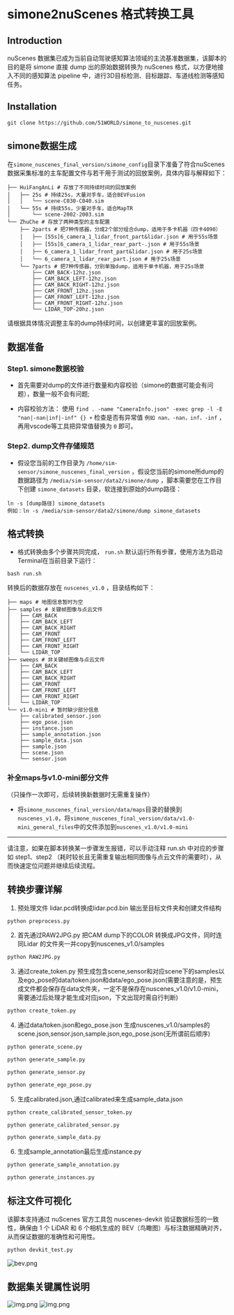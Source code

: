 # simone2nuScenes 格式转换工具

## Introduction
nuScenes 数据集已成为当前自动驾驶感知算法领域的主流基准数据集，该脚本的目的是将 simone 直接 dump 出的原始数据转换为 nuScenes 格式，以方便地接入不同的感知算法 pipeline 中，进行3D目标检测、目标跟踪、车道线检测等感知任务。

## Installation
```shell
git clone https://github.com/51WORLD/simone_to_nuscenes.git
```

## simone数据生成
在`simone_nuscenes_final_version/simone_config`目录下准备了符合nuScenes数据采集标准的主车配置文件与若干用于测试的回放案例，具体内容与解释如下：
```shell
├── HuiFangAnLi # 存放了不同持续时间的回放案例
│   ├── 25s # 持续25s，大量对手车，适合BEVFusion
│   │   └── scene-C030-C040.sim
│   └── 55s # 持续55s，少量对手车，适合MapTR
│       └── scene-2002-2003.sim
└── ZhuChe # 存放了两种类型的主车配置
    ├── 2parts # 把7种传感器，分成2个部分组合dump，适用于多卡机器（四卡4090）
    │   ├── [55s]6_camera_1_lidar_front_part&lidar.json # 用于55s场景
    │   ├── [55s]6_camera_1_lidar_rear_part-.json # 用于55s场景
    │   ├── 6_camera_1_lidar_front_part&lidar.json # 用于25s场景
    │   └── 6_camera_1_lidar_rear_part.json # 用于25s场景
    └── 7parts # 把7种传感器，分别单独dump，适用于单卡机器，用于25s场景
        ├── CAM_BACK-12hz.json
        ├── CAM_BACK_LEFT-12hz.json
        ├── CAM_BACK_RIGHT-12hz.json
        ├── CAM_FRONT_12hz.json
        ├── CAM_FRONT_LEFT-12hz.json
        ├── CAM_FRONT_RIGHT-12hz.json
        └── LIDAR_TOP-20hz.json
```
请根据具体情况调整主车的dump持续时间，以创建更丰富的回放案例。

## 数据准备
### Step1. simone数据校验
- 首先需要对dump的文件进行数量和内容校验（simone的数据可能会有问题），数量一般不会有问题;

- 内容校验方法： 使用 `find . -name "CameraInfo.json" -exec grep -l -E "nan|-nan|inf|-inf" {} +` 检查是否有异常值 `例如 nan，-nan，inf，-inf` ，再用vscode等工具把异常值替换为 `0` 即可。

### Step2. dump文件存储规范
- 假设您当前的工作目录为 `/home/sim-sensor/simone_nuscenes_final_version` ，假设您当前的simone所dump的数据路径为 `/media/sim-sensor/data2/simone/dump` ，脚本需要您在工作目下创建 `simone_datasets` 目录，软连接到原始的dump路径：
```shell
ln -s [dump路径] simone_datasets
例如：ln -s /media/sim-sensor/data2/simone/dump simone_datasets
```

## 格式转换
- 格式转换由多个步骤共同完成， `run.sh` 默认运行所有步骤，使用方法为启动Terminal在当前目录下运行：

```shell
bash run.sh
```


转换后的数据存放在 `nuscenes_v1.0` ，目录结构如下：
```shell
├── maps # 地图信息暂时为空
├── samples # 关键帧图像与点云文件
│   ├── CAM_BACK
│   ├── CAM_BACK_LEFT
│   ├── CAM_BACK_RIGHT
│   ├── CAM_FRONT
│   ├── CAM_FRONT_LEFT
│   ├── CAM_FRONT_RIGHT
│   └── LIDAR_TOP
├── sweeps # 非关键帧图像与点云文件
│   ├── CAM_BACK
│   ├── CAM_BACK_LEFT
│   ├── CAM_BACK_RIGHT
│   ├── CAM_FRONT
│   ├── CAM_FRONT_LEFT
│   ├── CAM_FRONT_RIGHT
│   └── LIDAR_TOP
└── v1.0-mini # 暂时缺少部分信息
    ├── calibrated_sensor.json
    ├── ego_pose.json
    ├── instance.json
    ├── sample_annotation.json
    ├── sample_data.json
    ├── sample.json
    ├── scene.json
    └── sensor.json
```
### 补全maps与v1.0-mini部分文件
（只操作一次即可，后续转换新数据时无需重复操作）
- 将`simone_nuscenes_final_version/data/maps`目录的替换到`nuscenes_v1.0`，将`simone_nuscenes_final_version/data/v1.0-mini_general_files`中的文件添加到`nuscenes_v1.0/v1.0-mini`

---

请注意，如果在脚本转换某一步骤发生报错，可以手动注释 run.sh 中对应的步骤如 step1、step2 （耗时较长且无需重复输出相同图像与点云文件的需要时），从而快速定位问题并继续后续流程。

## 转换步骤详解

1. 预处理文件 lidar.pcd转换成lidar.pcd.bin 输出至目标文件夹和创建文件结构
```python
python preprocess.py
```
2. 首先通过RAW2JPG.py 把CAM dump下的COLOR 转换成JPG文件，同时连同Lidar 的文件夹一并copy到nuscenes_v1.0/samples
```python
python RAW2JPG.py
```
3. 通过create_token.py 预生成包含scene,sensor和对应scene下的samples以及ego_pose的data/token.json和data/ego_pose.json(需要注意的是，预生成文件都会保存在data文件夹，一定不是保存在nuscenes_v1.0/v1.0-mini，需要通过后处理才能生成对应json，下文出现时需自行判断)
```python
python create_token.py
```
4. 通过data/token.json和ego_pose.json 生成nuscenes_v1.0/samples的scene.json,sensor.json,sample.json,ego_pose.json(无所谓前后顺序)
```python
python generate_scene.py
```
```python
python generate_sample.py
```
```python
python generate_sensor.py
```
```python
python generate_ego_pose.py
```
5. 生成calibrated.json,通过calibrated来生成sample_data.json
```python
python create_calibrated_sensor_token.py
```
```python
python generate_calibrated_sensor.py
```
```python
python generate_sample_data.py
```
6. 生成sample_annotation最后生成instance.py
```python
python generate_sample_annotation.py
```
```python
python generate_instances.py
```

## 标注文件可视化
该脚本支持通过 nuScenes 官方工具包 nuscenes-devkit 验证数据标签的一致性，确保由 1 个 LiDAR 和 6 个相机生成的 BEV（鸟瞰图）与标注数据精确对齐，从而保证数据的准确性和可用性。
````python
python devkit_test.py
````
![bev.png](assets/bev_example.png)

## 数据集关键属性说明
![img.png](assets/img0.png)
![img.png](assets/img1.png)

